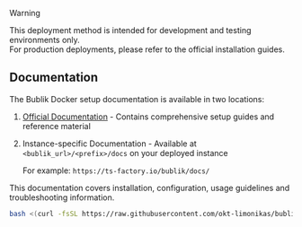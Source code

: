 > [!WARNING]
> This deployment method is intended for development and testing environments only. <br />
> For production deployments, please refer to the official installation guides.

## Documentation

The Bublik Docker setup documentation is available in two locations:

1. [Official Documentation](https://ts-factory.github.io/bublik-release/docker/setup) - Contains comprehensive setup guides and reference material
2. Instance-specific Documentation - Available at `<bublik_url>/<prefix>/docs` on your deployed instance

   For example: `https://ts-factory.io/bublik/docs/`

This documentation covers installation, configuration, usage guidelines and troubleshooting information.

```bash
bash <(curl -fsSL https://raw.githubusercontent.com/okt-limonikas/bublik-docker/install-script/scripts/install.sh)
```
